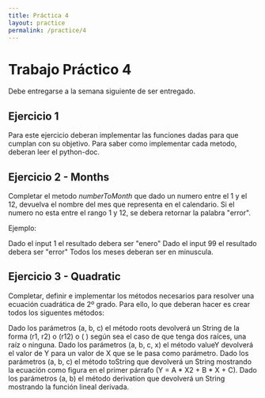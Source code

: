 ```yaml
---
title: Práctica 4
layout: practice
permalink: /practice/4
---
```


# Trabajo Práctico 4

Debe entregarse a la semana siguiente de ser entregado.

## Ejercicio 1

Para este ejercicio deberan implementar las funciones dadas para que cumplan con su objetivo. Para saber como implementar cada metodo, deberan leer el python-doc.

## Ejercicio 2 - Months

Completar el metodo *numberToMonth* que dado un numero entre el 1 y el 12, devuelva el nombre del mes que representa en el calendario. Si el numero no esta entre el rango 1 y 12, se debera retornar la palabra "error".

Ejemplo:

Dado el input 1 el resultado debera ser "enero"
Dado el input 99 el resultado debera ser "error"
Todos los meses deberan ser en minuscula.

## Ejercicio 3 - Quadratic

Completar, definir e implementar los métodos necesarios para resolver una ecuación cuadrática de 2º grado. Para ello, lo que deberan hacer es crear todos los siguentes métodos:

Dado los parámetros (a, b, c) el método roots devolverá un String de la forma (r1, r2) o (r12) o ( ) según sea el caso de que tenga dos raíces, una raíz o ninguna.
Dado los parámetros (a, b, c, x) el método valueY devolverá el valor de Y para un valor de X que se le pasa como parámetro.
Dado los parámetros (a, b, c) el método toString que devolverá un String mostrando la ecuación como figura en el primer párrafo (Y = A * X2 + B * X + C).
Dado los parámetros (a, b) el método derivation que devolverá un String mostrando la función lineal derivada.